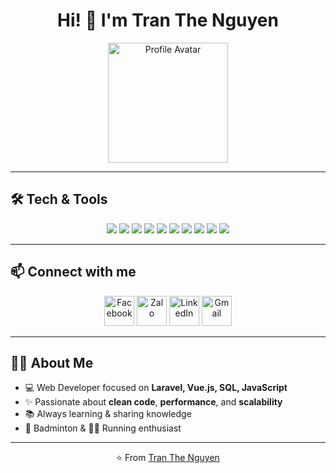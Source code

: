 <!-- Profile README for Tran The Nguyen -->

<h1 align="center">Hi! 👋 I'm Tran The Nguyen</h1>

<p align="center">
  <img width="192" height="192" alt="Profile Avatar" src="https://github.com/user-attachments/assets/5e736d5d-2959-421f-b249-09aae93fdf51" />
</p>

---

## 🛠️ Tech & Tools

<p align="center">
  <img src="https://img.shields.io/badge/JavaScript-F7DF1E?style=for-the-badge&logo=javascript&logoColor=000"/>
  <img src="https://img.shields.io/badge/Vue.js-35495E?style=for-the-badge&logo=vuedotjs&logoColor=4FC08D"/>
  <img src="https://img.shields.io/badge/PHP-777BB4?style=for-the-badge&logo=php&logoColor=fff"/>
  <img src="https://img.shields.io/badge/Laravel-FF2D20?style=for-the-badge&logo=laravel&logoColor=fff"/>
  <img src="https://img.shields.io/badge/HTML5-E34F26?style=for-the-badge&logo=html5&logoColor=fff"/>
  <img src="https://img.shields.io/badge/CSS3-1572B6?style=for-the-badge&logo=css3&logoColor=fff"/>
  <img src="https://img.shields.io/badge/Sass-CC6699?style=for-the-badge&logo=sass&logoColor=fff"/>
  <img src="https://img.shields.io/badge/Bootstrap-7952B3?style=for-the-badge&logo=bootstrap&logoColor=fff"/>
  <img src="https://img.shields.io/badge/Git-F05032?style=for-the-badge&logo=git&logoColor=fff"/>
  <img src="https://img.shields.io/badge/VS%20Code-007ACC?style=for-the-badge&logo=visualstudiocode&logoColor=fff"/>
</p>

---

## 📫 Connect with me  

<p align="center">
  <a href="https://www.facebook.com/thenguyennn" style="text-decoration: none;">
    <img alt="Facebook" width="48px" src="https://cdn-icons-png.flaticon.com/512/733/733547.png"/>
  </a>

  <a href="https://zalo.me/" style="text-decoration: none;">
    <img alt="Zalo" width="48px" src="https://upload.wikimedia.org/wikipedia/commons/9/91/Icon_of_Zalo.svg"/>
  </a>

  <a href="https://www.linkedin.com/in/thenguyennn/" style="text-decoration: none;">
    <img alt="LinkedIn" width="48px" src="https://cdn-icons-png.flaticon.com/512/174/174857.png"/>
  </a>

  <a href="mailto:t.thenguyen27@gmail.com" style="text-decoration: none;">
    <img alt="Gmail" width="48px" src="https://cdn-icons-png.flaticon.com/512/732/732200.png"/>
  </a>
</p>




---

## 👨‍💻 About Me

- 💻 Web Developer focused on **Laravel, Vue.js, SQL, JavaScript**  
- ✨ Passionate about **clean code**, **performance**, and **scalability**  
- 📚 Always learning & sharing knowledge  
- 🏸 Badminton & 🏃‍♂️ Running enthusiast  

---

<p align="center">⭐️ From <a href="https://github.com/thenguyen27">Tran The Nguyen</a></p>

